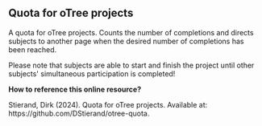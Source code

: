 <h2>
  Quota for oTree projects
</h2>
<p>
  A quota for oTree projects. Counts the number of completions and directs subjects to another page when the desired number of completions has been reached. 
</p>
<p>
  Please note that subjects are able to start and finish the project until other subjects' simultaneous participation is completed!
</p>  
<p>
  <b>How to reference this online resource?</b>
</p>
<p>
  Stierand, Dirk (2024). Quota for oTree projects. Available at: https://github.com/DStierand/otree-quota.
</p>

